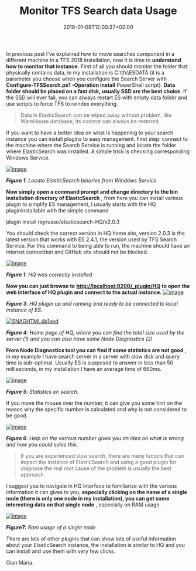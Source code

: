 ﻿---
title: "Monitor TFS Search data Usage"
description: ""
date: 2018-01-09T12:00:37+02:00
draft: false
tags: [searching]
categories: [Team Foundation Server]
---
In previous post I’ve explained how to move searches component in a different machine in a TFS 2018 installation, now it is time to  **understand how to monitor that instance.** First of all you should monitor the folder that physically contains data, in my installation is C:\tfs\ESDATA (it is a parameter you choose when you configure the Search Server with  **Configure-TFSSearch.ps1 -Operation install** PowerShell script).  **Data folder should be placed on a fast disk, usually SSD are the best choice**. If the SSD will ever fail, you can always restart ES with empty data folder and use scripts to force TFS to reindex everything.

> Data in ElasticSearch can be wiped away without problem, like WareHouse database, its content can always be restored.

If you want to have a better idea on what is happening to your search instance you can install plugins to easy management. First step: connect to the machine where the Search Service is running and locate the folder where ElasticSearch was installed. A simple trick is checking corresponding Windows Service.

[![image](http://www.codewrecks.com/blog/wp-content/uploads/2018/01/image_thumb-7.png "image")](http://www.codewrecks.com/blog/wp-content/uploads/2018/01/image-7.png)

 ***Figure 1***: *Locate ElasticSearch binaries from Windows Service*

 **Now simply open a command prompt and change directory to the bin installation directory of ElasticSearch** , from here you can install various plugin to simplify ES management, I usually starts with the HQ plugininstallable with the simple command

plugin install royrusso/elasticsearch-HQ/v2.0.3

You should check the correct version in HQ home site, version 2.0.3 is the latest version that works with ES 2.4.1, the version used by TFS Search Service. For this command to being able to run, the machine should have an internet connection and GitHub site should not be blocked.

[![image](http://www.codewrecks.com/blog/wp-content/uploads/2018/01/image_thumb-8.png "image")](http://www.codewrecks.com/blog/wp-content/uploads/2018/01/image-8.png)

 ***Figure 1***: *HQ was correctly installed*

 **Now you can just browse to** [**http://localhost:9200/\_plugin/HQ**](http://localhost:9200/_plugin/HQ) **to open the web interface of HQ plugin and connect to the actual instance.** [![image](http://www.codewrecks.com/blog/wp-content/uploads/2018/01/image_thumb-9.png "image")](http://www.codewrecks.com/blog/wp-content/uploads/2018/01/image-9.png)

 ***Figure 3***: *HQ plugin up and running and ready to be connected to local instance of ES.*

[![SNAGHTML4b1aed](http://www.codewrecks.com/blog/wp-content/uploads/2018/01/SNAGHTML4b1aed_thumb.png "SNAGHTML4b1aed")](http://www.codewrecks.com/blog/wp-content/uploads/2018/01/SNAGHTML4b1aed.png)

 ***Figure 4***: *Home page of HQ, where you can find the total size used by the server (1) and you can also have some Node Diagnostics (2)*

 **From Node Diagnostics tool you can find if some statistics are not good** , in my example I have search server in a server with slow disk and query time is sub-optimal. Usually ES is supposed to answer in less than 50 milliseconds, in my installation I have an average time of 660ms.

[![image](http://www.codewrecks.com/blog/wp-content/uploads/2018/01/image_thumb-10.png "image")](http://www.codewrecks.com/blog/wp-content/uploads/2018/01/image-10.png)

 ***Figure 5***: *Statistics on search.*

If you move the mouse over the number, it can give you some hint on the reason why the specific number is calculated and why is not considered to be good.

[![image](http://www.codewrecks.com/blog/wp-content/uploads/2018/01/image_thumb-11.png "image")](http://www.codewrecks.com/blog/wp-content/uploads/2018/01/image-11.png)

 ***Figure 6***: *Help on the various number gives you an idea on what is wrong and how you could solve this.*

> If you are experienced slow search, there are many factors that can impact the instance of ElasticSearch and using a good plugin for diagnose the real root cause of the problem is usually the best approach.

I suggest you to navigate in HQ interface to familiarize with the various information it can gives to you,  **especially clicking on the name of a single node (there is only one node in my installation), you can get some interesting data on that single node** , especially on RAM usage.

[![image](http://www.codewrecks.com/blog/wp-content/uploads/2018/01/image_thumb-12.png "image")](http://www.codewrecks.com/blog/wp-content/uploads/2018/01/image-12.png)

 **Figure7:** *Ram usage of a single node.*

There are lots of other plugins that can show lots of useful information about your ElasticSearch instance, the installation is similar to HQ and you can install and use them with very few clicks.

Gian Maria.
